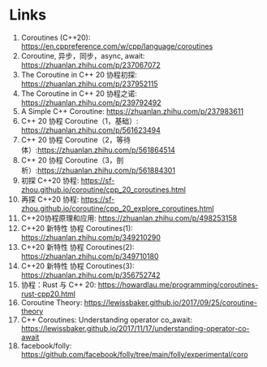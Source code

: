 



# Links

1. Coroutines (C++20): https://en.cppreference.com/w/cpp/language/coroutines
2. Coroutine, 异步，同步，async, await: https://zhuanlan.zhihu.com/p/237067072
3. The Coroutine in C++ 20 协程初探: https://zhuanlan.zhihu.com/p/237952115
4. The Coroutine in C++ 20 协程之诺: https://zhuanlan.zhihu.com/p/239792492
5. A Simple C++ Coroutine: https://zhuanlan.zhihu.com/p/237983611
6. C++ 20 协程 Coroutine（1，基础）: https://zhuanlan.zhihu.com/p/561623494
7. C++ 20 协程 Coroutine（2，等待体）:https://zhuanlan.zhihu.com/p/561864514
8. C++ 20 协程 Coroutine（3，剖析）:https://zhuanlan.zhihu.com/p/561884301
9. 初探 C++20 协程: https://sf-zhou.github.io/coroutine/cpp_20_coroutines.html
10. 再探 C++20 协程: https://sf-zhou.github.io/coroutine/cpp_20_explore_coroutines.html
11. C++20协程原理和应用: https://zhuanlan.zhihu.com/p/498253158
12. C++20 新特性 协程 Coroutines(1): https://zhuanlan.zhihu.com/p/349210290
13. C++20 新特性 协程 Coroutines(2): https://zhuanlan.zhihu.com/p/349710180
14. C++20 新特性 协程 Coroutines(3): https://zhuanlan.zhihu.com/p/356752742
15. 协程：Rust 与 C++ 20: https://howardlau.me/programming/coroutines-rust-cpp20.html
16. Coroutine Theory: https://lewissbaker.github.io/2017/09/25/coroutine-theory
17. C++ Coroutines: Understanding operator co_await: https://lewissbaker.github.io/2017/11/17/understanding-operator-co-await
18. facebook/folly: https://github.com/facebook/folly/tree/main/folly/experimental/coro
